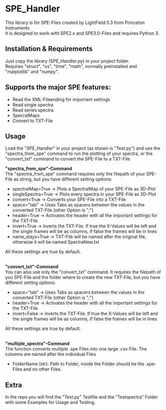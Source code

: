 # SPE_Handler
This library is for SPE-Files created by LightField 5.3 from Princeton Instruments<br>
It is designed to work with SPE2.x and SPE3.0-Files and requires Python 3.

## Installation & Requirements
Just copy the library (SPE_Handler.py) in your project folder.<br>
Requires "struct", "os", "time", "math", normally preinstalled and "matplotlib" and "numpy".

## Supports the major SPE features:
- Read the XML-Fileending for important settings
- Read single spectra
- Read series spectra
- SpecralMaps
- Convert to TXT-File

## Usage
Load the "SPE_Handler" in your project (as shown is "Test.py") and use the "spectra_from_spe" command to run the plotting of your spectra, or the "convert_txt" command to convert the SPE-File to a TXT-File<br>

<b>"spectra_from_spe"-Command</b><br>
The "spectra_from_spe" command requires only the filepath of your SPE-File as string, but you have different setting options:<br>
- spectralMap=True -> Plots a SpectralMap of your SPE-File as 3D-Plot
- singleSpectra=True -> Plots every spectra in your SPE-File as 2D-Plot
- convert=True -> Converts your SPE-File into a TXT-File
- space="tab" -> Uses Tabs as spacers between the values in the converted TXT-File (other Option is ";")
- header=True -> Activates the header with all the important settings for the TXT-File
- invert=True -> inverts the TXT-File. If true the X-Values will be left and the single frames will be as columns, if false the frames will be in lines
- name_stays=True -> TXT-File will be named after the original file, otherwise it will be named SpectraNew.txt

All these settings are true by default.<br><br>

<b>"convert_txt"-Command</b><br>
You can also use only the "convert_txt" command. It requires the filepath of you SPE-File and the folder where to create the new TXT-File, but you have different setting options:<br>
- space="tab" -> Uses Tabs as spacers between the values in the converted TXT-File (other Option is ";")
- header=True -> Activates the header with all the important settings for the TXT-File
- invert=False -> inverts the TXT-File. If true the X-Values will be left and the single frames will be as columns, if false the frames will be in lines

All these settings are true by default.<br><br>

**"multiple_spectra"-Command**  
The function converts multiple .spe Files into one large .csv File. The columns are named after the individual Files
* FolderName (str): Path to Folder, inside the Folder should be the .spe-Files and no other Files.

## Extra
In the repo you will find the "Test.py" Testfile and the "Testspectra" Folder with some Examples for Usage and Testing.
